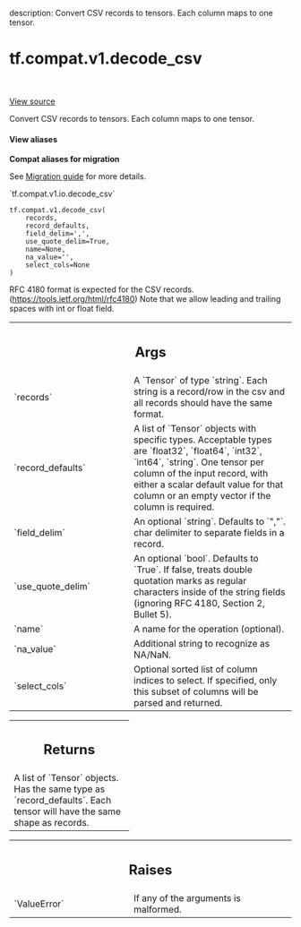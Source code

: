 description: Convert CSV records to tensors. Each column maps to one tensor.

<div itemscope itemtype="http://developers.google.com/ReferenceObject">
<meta itemprop="name" content="tf.compat.v1.decode_csv" />
<meta itemprop="path" content="Stable" />
</div>

# tf.compat.v1.decode_csv

<!-- Insert buttons and diff -->

<table class="tfo-notebook-buttons tfo-api nocontent" align="left">

</table>

<a target="_blank" class="external" href="/code/stable/tensorflow/python/ops/parsing_ops.py">View source</a>



Convert CSV records to tensors. Each column maps to one tensor.


<section class="expandable">
  <h4 class="showalways">View aliases</h4>
  <p>
<b>Compat aliases for migration</b>
<p>See
<a href="https://www.tensorflow.org/guide/migrate">Migration guide</a> for
more details.</p>
<p>`tf.compat.v1.io.decode_csv`</p>
</p>
</section>

<pre class="devsite-click-to-copy prettyprint lang-py tfo-signature-link">
<code>tf.compat.v1.decode_csv(
    records,
    record_defaults,
    field_delim=&#x27;,&#x27;,
    use_quote_delim=True,
    name=None,
    na_value=&#x27;&#x27;,
    select_cols=None
)
</code></pre>



<!-- Placeholder for "Used in" -->

RFC 4180 format is expected for the CSV records.
(https://tools.ietf.org/html/rfc4180)
Note that we allow leading and trailing spaces with int or float field.

<!-- Tabular view -->
 <table class="responsive fixed orange">
<colgroup><col width="214px"><col></colgroup>
<tr><th colspan="2"><h2 class="add-link">Args</h2></th></tr>

<tr>
<td>
`records`<a id="records"></a>
</td>
<td>
A `Tensor` of type `string`.
Each string is a record/row in the csv and all records should have
the same format.
</td>
</tr><tr>
<td>
`record_defaults`<a id="record_defaults"></a>
</td>
<td>
A list of `Tensor` objects with specific types.
Acceptable types are `float32`, `float64`, `int32`, `int64`, `string`.
One tensor per column of the input record, with either a
scalar default value for that column or an empty vector if the column is
required.
</td>
</tr><tr>
<td>
`field_delim`<a id="field_delim"></a>
</td>
<td>
An optional `string`. Defaults to `","`.
char delimiter to separate fields in a record.
</td>
</tr><tr>
<td>
`use_quote_delim`<a id="use_quote_delim"></a>
</td>
<td>
An optional `bool`. Defaults to `True`.
If false, treats double quotation marks as regular
characters inside of the string fields (ignoring RFC 4180, Section 2,
Bullet 5).
</td>
</tr><tr>
<td>
`name`<a id="name"></a>
</td>
<td>
A name for the operation (optional).
</td>
</tr><tr>
<td>
`na_value`<a id="na_value"></a>
</td>
<td>
Additional string to recognize as NA/NaN.
</td>
</tr><tr>
<td>
`select_cols`<a id="select_cols"></a>
</td>
<td>
Optional sorted list of column indices to select. If specified,
only this subset of columns will be parsed and returned.
</td>
</tr>
</table>



<!-- Tabular view -->
 <table class="responsive fixed orange">
<colgroup><col width="214px"><col></colgroup>
<tr><th colspan="2"><h2 class="add-link">Returns</h2></th></tr>
<tr class="alt">
<td colspan="2">
A list of `Tensor` objects. Has the same type as `record_defaults`.
Each tensor will have the same shape as records.
</td>
</tr>

</table>



<!-- Tabular view -->
 <table class="responsive fixed orange">
<colgroup><col width="214px"><col></colgroup>
<tr><th colspan="2"><h2 class="add-link">Raises</h2></th></tr>

<tr>
<td>
`ValueError`<a id="ValueError"></a>
</td>
<td>
If any of the arguments is malformed.
</td>
</tr>
</table>

